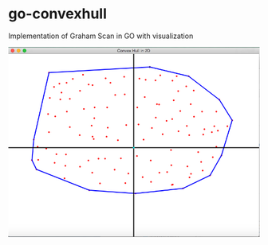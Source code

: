 go-convexhull
=============

Implementation of Graham Scan in GO with visualization

![SS](convexhull-ss.jpg)
